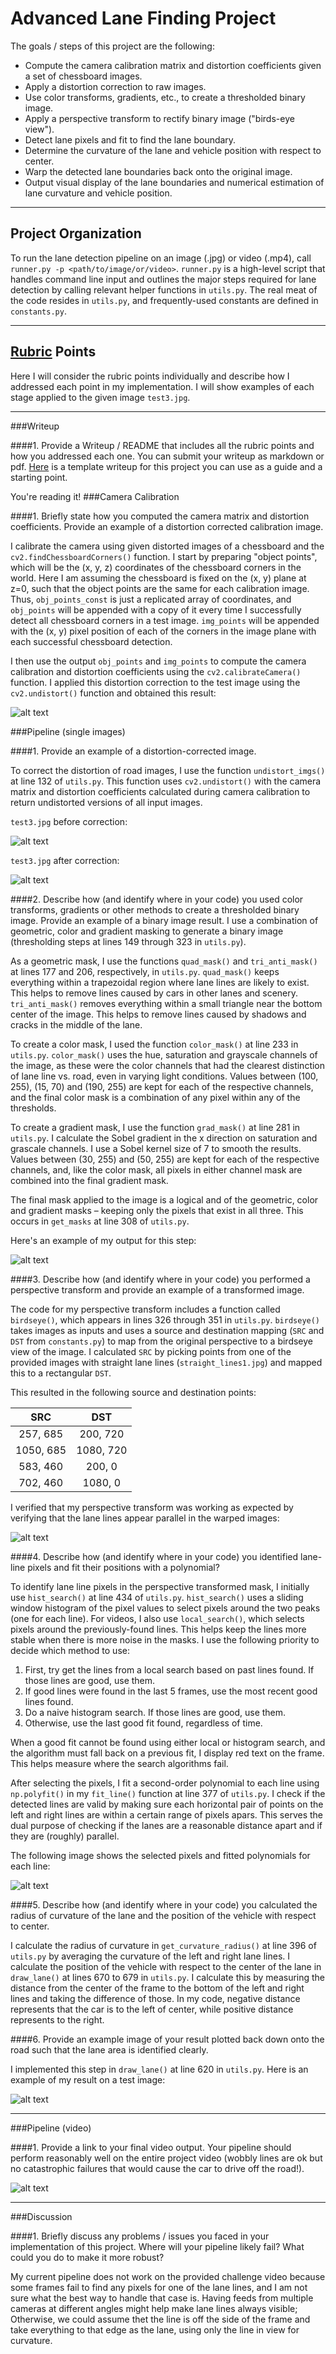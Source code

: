 # Advanced Lane Finding Project

The goals / steps of this project are the following:

* Compute the camera calibration matrix and distortion coefficients given a set of chessboard images.
* Apply a distortion correction to raw images.
* Use color transforms, gradients, etc., to create a thresholded binary image.
* Apply a perspective transform to rectify binary image ("birds-eye view").
* Detect lane pixels and fit to find the lane boundary.
* Determine the curvature of the lane and vehicle position with respect to center.
* Warp the detected lane boundaries back onto the original image.
* Output visual display of the lane boundaries and numerical estimation of lane curvature and vehicle position.

[//]: # (Image References)

[image1]: ./output_images/undistort_cal.jpg "Undistorted"
[image2]: ./output_images/test3.jpg "Road"
[image3]: ./output_images/undistort_road.jpg "Road Transformed"
[image4]: ./output_images/mask.jpg "Binary Example"
[image5]: ./output_images/birdseye.jpg "Warp Example"
[image6]: ./output_images/find_fit.jpg "Fit Visual"
[image7]: ./output_images/test3_output.jpg "Output"
[video1]: ./output_images/project_video.gif "Video"

---
## Project Organization

To run the lane detection pipeline on an image (.jpg) or video (.mp4), call `runner.py -p <path/to/image/or/video>`. `runner.py` is a high-level script that handles command line input and outlines the major steps required for lane detection by calling relevant helper functions in `utils.py`. The real meat of the code resides in `utils.py`, and frequently-used constants are defined in `constants.py`. 

---
## [Rubric](https://review.udacity.com/#!/rubrics/571/view) Points

Here I will consider the rubric points individually and describe how I addressed each point in my implementation. I will show examples of each stage applied to the given image `test3.jpg`. 

---
###Writeup

####1. Provide a Writeup / README that includes all the rubric points and how you addressed each one.  You can submit your writeup as markdown or pdf.  [Here](https://github.com/udacity/CarND-Advanced-Lane-Lines/blob/master/writeup_template.md) is a template writeup for this project you can use as a guide and a starting point.  

You're reading it!
###Camera Calibration

####1. Briefly state how you computed the camera matrix and distortion coefficients. Provide an example of a distortion corrected calibration image.

I calibrate the camera using given distorted images of a chessboard and the `cv2.findChessboardCorners()` function. I start by preparing "object points", which will be the (x, y, z) coordinates of the chessboard corners in the world. Here I am assuming the chessboard is fixed on the (x, y) plane at z=0, such that the object points are the same for each calibration image.  Thus, `obj_points_const` is just a replicated array of coordinates, and `obj_points` will be appended with a copy of it every time I successfully detect all chessboard corners in a test image.  `img_points` will be appended with the (x, y) pixel position of each of the corners in the image plane with each successful chessboard detection.  

I then use the output `obj_points` and `img_points` to compute the camera calibration and distortion coefficients using the `cv2.calibrateCamera()` function.  I applied this distortion correction to the test image using the `cv2.undistort()` function and obtained this result: 

![alt text][image1]

###Pipeline (single images)

####1. Provide an example of a distortion-corrected image.

To correct the distortion of road images, I use the function `undistort_imgs()` at line 132 of `utils.py`. This function uses `cv2.undistort()` with the camera matrix and distortion coefficients calculated during camera calibration to return undistorted versions of all input images.

`test3.jpg` before correction:

![alt text][image2]

`test3.jpg` after correction:

![alt text][image3]

####2. Describe how (and identify where in your code) you used color transforms, gradients or other methods to create a thresholded binary image.  Provide an example of a binary image result.
I use a combination of geometric, color and gradient masking to generate a binary image (thresholding steps at lines 149 through 323 in `utils.py`). 

As a geometric mask, I use the functions `quad_mask()` and `tri_anti_mask()` at lines 177 and 206, respectively, in `utils.py`. `quad_mask()` keeps everything within a trapezoidal region where lane lines are likely to exist. This helps to remove lines caused by cars in other lanes and scenery. `tri_anti_mask()` removes everything within a small triangle near the bottom center of the image. This helps to remove lines caused by shadows and cracks in the middle of the lane.

To create a color mask, I used the function `color_mask()` at line 233 in `utils.py`. `color_mask()` uses the hue, saturation and grayscale channels of the image, as these were the color channels that had the clearest distinction of lane line vs. road, even in varying light conditions. Values between (100, 255), (15, 70) and (190, 255) are kept for each of the respective channels, and the final color mask is a combination of any pixel within any of the thresholds.

To create a gradient mask, I use the function `grad_mask()` at line 281 in `utils.py`. I calculate the Sobel gradient in the x direction on saturation and grascale channels. I use a Sobel kernel size of 7 to smooth the results.  Values between (30, 255) and (50, 255) are kept for each of the respective channels, and, like the color mask, all pixels in either channel mask are combined into the final gradient mask.

The final mask applied to the image is a logical and of the geometric, color and gradient masks – keeping only the pixels that exist in all three. This occurs in `get_masks` at line 308 of `utils.py`.

Here's an example of my output for this step:

![alt text][image4]

####3. Describe how (and identify where in your code) you performed a perspective transform and provide an example of a transformed image.

The code for my perspective transform includes a function called `birdseye()`, which appears in lines 326 through 351 in `utils.py`.  `birdseye()` takes images as inputs and uses a source and destination mapping (`SRC` and `DST` from `constants.py`) to map from the original perspective to a birdseye view of the image. I calculated `SRC` by picking points from one of the provided images with straight lane lines (`straight_lines1.jpg`) and mapped this to a rectangular `DST`. 

This resulted in the following source and destination points:


| SRC       | DST       |
|:---------:|:---------:| 
| 257,  685 | 200,  720 | 
| 1050, 685 | 1080, 720 |
| 583,  460 | 200,  0   |
| 702,  460 | 1080, 0   |


I verified that my perspective transform was working as expected by verifying that the lane lines appear parallel in the warped images:

![alt text][image5]

####4. Describe how (and identify where in your code) you identified lane-line pixels and fit their positions with a polynomial?

To identify lane line pixels in the perspective transformed mask, I initially use `hist_search()` at line 434 of `utils.py`. `hist_search()` uses a sliding window histogram of the pixel values to select pixels around the two peaks (one for each line). For videos, I also use `local_search()`, which selects pixels around the previously-found lines. This helps keep the lines more stable when there is more noise in the masks. I use the following priority to decide which method to use:
 
1. First, try get the lines from a local search based on past lines found. If those lines are good, use them.
2. If good lines were found in the last 5 frames, use the most recent good lines found.
3. Do a naive histogram search. If those lines are good, use them.
4. Otherwise, use the last good fit found, regardless of time.

When a good fit cannot be found using either local or histogram search, and the algorithm must fall back on a previous fit, I display red text on the frame. This helps measure where the search algorithms fail.

After selecting the pixels, I fit a second-order polynomial to each line using `np.polyfit()` in my `fit_line()` function at line 377 of `utils.py`. I check if the detected lines are valid by making sure each horizontal pair of points on the left and right lines are within a certain range of pixels apars. This serves the dual purpose of checking if the lanes are a reasonable distance apart and if they are (roughly) parallel.

The following image shows the selected pixels and fitted polynomials for each line:

![alt text][image6]

####5. Describe how (and identify where in your code) you calculated the radius of curvature of the lane and the position of the vehicle with respect to center.

I calculate the radius of curvature in `get_curvature_radius()` at line 396 of `utils.py` by averaging the curvature of the left and right lane lines. I calculate the position of the vehicle with respect to the center of the lane in `draw_lane()` at lines 670 to 679 in `utils.py`. I calculate this by measuring the distance from the center of the frame to the bottom of the left and right lines and taking the difference of those. In my code, negative distance represents that the car is to the left of center, while positive distance represents to the right. 

####6. Provide an example image of your result plotted back down onto the road such that the lane area is identified clearly.

I implemented this step in `draw_lane()` at line 620 in `utils.py`.  Here is an example of my result on a test image:

![alt text][image7]

---

###Pipeline (video)

####1. Provide a link to your final video output.  Your pipeline should perform reasonably well on the entire project video (wobbly lines are ok but no catastrophic failures that would cause the car to drive off the road!).

![alt text][video1]

---

###Discussion

####1. Briefly discuss any problems / issues you faced in your implementation of this project.  Where will your pipeline likely fail?  What could you do to make it more robust?

My current pipeline does not work on the provided challenge video because some frames fail to find any pixels for one of the lane lines, and I am not sure what the best way to handle that case is. Having feeds from multiple cameras at different angles might help make lane lines always visible; Otherwise, we could assume thet the line is off the side of the frame and take everything to that edge as the lane, using only the line in view for curvature.
